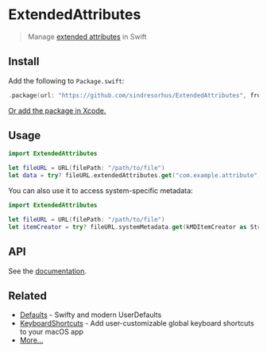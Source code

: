 # ExtendedAttributes

> Manage [extended attributes](https://en.wikipedia.org/wiki/Extended_file_attributes) in Swift

## Install

Add the following to `Package.swift`:

```swift
.package(url: "https://github.com/sindresorhus/ExtendedAttributes", from: "1.1.0")
```

[Or add the package in Xcode.](https://developer.apple.com/documentation/xcode/adding-package-dependencies-to-your-app)

## Usage

```swift
import ExtendedAttributes

let fileURL = URL(filePath: "/path/to/file")
let data = try? fileURL.extendedAttributes.get("com.example.attribute")
```

You can also use it to access system-specific metadata:

```swift
import ExtendedAttributes

let fileURL = URL(filePath: "/path/to/file")
let itemCreator = try? fileURL.systemMetadata.get(kMDItemCreator as String)
```

## API

See the [documentation](https://swiftpackageindex.com/sindresorhus/ExtendedAttributes/documentation/extendedattributes).

## Related

- [Defaults](https://github.com/sindresorhus/Defaults) - Swifty and modern UserDefaults
- [KeyboardShortcuts](https://github.com/sindresorhus/KeyboardShortcuts) - Add user-customizable global keyboard shortcuts to your macOS app
- [More…](https://github.com/search?q=user%3Asindresorhus+language%3Aswift+archived%3Afalse&type=repositories)
